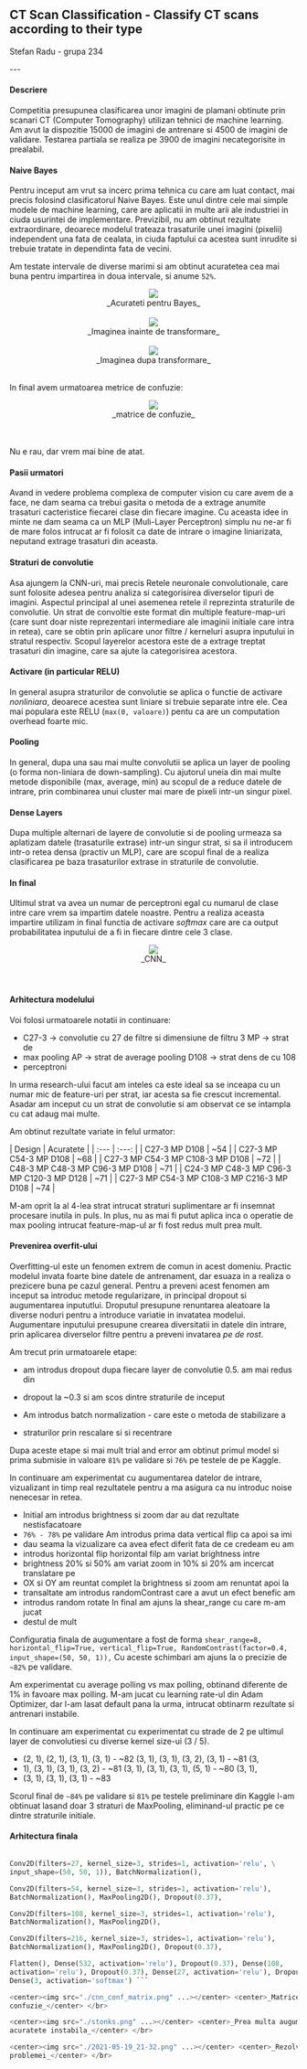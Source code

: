 ## CT Scan Classification - Classify CT scans according to their type ###
Stefan Radu - grupa 234

--- </br>

#### Descriere

Competitia presupunea clasificarea unor imagini de plamani obtinute prin
scanari CT (Computer Tomography) utilizan tehnici de machine learning. Am avut
la dispozitie 15000 de imagini de antrenare si 4500 de imagini de validare.
Testarea partiala se realiza pe 3900 de imagini necategorisite in prealabil.

#### Naive Bayes

Pentru inceput am vrut sa incerc prima tehnica cu care am luat contact, mai
precis folosind clasificatorul Naive Bayes. Este unul dintre cele mai simple
modele de machine learning, care are aplicatii in multe arii ale industriei in
ciuda usurintei de implementare. Previzibil, nu am obtinut rezultate
extraordinare, deoarece modelul trateaza trasaturile unei imagini (pixelii)
independent una fata de cealata, in ciuda faptului ca acestea sunt inrudite si
trebuie tratate in dependinta fata de vecini.  

Am testate intervale de diverse marimi si am obtinut acuratetea cea mai buna
pentru impartirea in doua intervale, si anume `52%`.  

<center><img src="./accurasy_bayes.png" ...></center> <center>_Acurateti pentru
Bayes_</center> </br>

<center><img src="./bayes_inainte_transformare.png" ...></center>
<center>_Imaginea inainte de transformare_</center> </br>

<center><img src="./bayes_dupa_transformare.png" ...></center>
<center>_Imaginea dupa transformare_</center> </br>

In final avem urmatoarea metrice de confuzie:

<center><img src="./bayes_conf_matrix.png" ...></center> <center>_matrice de
confuzie_</center> </br> </br>

Nu e rau, dar vrem mai bine de atat.


#### Pasii urmatori

Avand in vedere problema complexa de computer vision cu care avem de a face, ne
dam seama ca trebui gasita o metoda de a extrage anumite trasaturi cacteristice
fiecarei clase din fiecare imagine. Cu aceasta idee in minte ne dam seama ca un
MLP (Muli-Layer Perceptron) simplu nu ne-ar fi de mare folos intrucat ar fi
folosit ca date de intrare o imagine liniarizata, neputand extrage trasaturi
din aceasta.  

#### Straturi de convolutie

Asa ajungem la CNN-uri, mai precis Retele neuronale convolutionale, care sunt
folosite adesea pentru analiza si categorisirea diverselor tipuri de imagini.
Aspectul principal al unei asemenea retele il reprezinta straturile de
convolutie. Un strat de convoltie este format din multiple feature-map-uri
(care sunt doar niste reprezentari intermediare ale imaginii initiale care
intra in retea), care se obtin prin aplicare unor filtre / kerneluri asupra
inputului in stratul respectiv. Scopul layerelor acestora este de a extrage
treptat trasaturi din imagine, care sa ajute la categorisirea acestora.  

#### Activare (in particular RELU)

In general asupra straturilor de convolutie se aplica o functie de activare
*nonliniara*, deoarece acestea sunt liniare si trebuie separate intre ele. Cea
mai populara este RELU (`max(0, valoare)`) pentu ca are un computation overhead
foarte mic.  

#### Pooling

In general, dupa una sau mai multe convolutii se aplica un layer de pooling (o
forma non-liniara de down-sampling). Cu ajutorul uneia din mai multe metode
disponibile (max, average, min) au scopul de a reduce datele de intrare, prin
combinarea unui cluster mai mare de pixeli intr-un singur pixel.  

#### Dense Layers

Dupa multiple alternari de layere de convolutie si de pooling urmeaza sa
aplatizam datele (trasaturile extrase) intr-un singur strat, si sa il
introducem intr-o retea densa (practiv un MLP), care are scopul final de a
realiza clasificarea pe baza trasaturilor extrase in straturile de convolutie.  

#### In final

Ultimul strat va avea un numar de perceptroni egal cu numarul de clase intre
care vrem sa impartim datele noastre. Pentru a realiza aceasta impartire
utilizam in final functia de activare _softmax_ care are ca output
probabilitatea inputului de a fi in fiecare dintre cele 3 clase.  

<center><img src="./cnn.png" ...></center> <center>_CNN_</center> </br> </br>


#### Arhitectura modelului

Voi folosi urmatoarele notatii in continuare:
* C27-3 -> convolutie cu 27 de filtre si dimensiune de filtru 3 MP -> strat de
* max pooling AP -> strat de average pooling D108 -> strat dens de cu 108
* perceptroni

In urma research-ului facut am inteles ca este ideal sa se inceapa cu un numar
mic de feature-uri per strat, iar acesta sa fie crescut incremental. Asadar am
inceput cu un strat de convolutie si am observat ce se intampla cu cat adaug
mai multe.

Am obtinut rezultate variate in felul urmator:

| Design | Acuratete | | :--- | :---: | | C27-3 MP D108 | ~54 | | C27-3 MP
C54-3 MP D108 | ~68 | | C27-3 MP C54-3 MP C108-3 MP D108 | ~72 | | C48-3 MP
C48-3 MP C96-3 MP D108 | ~71 | | C24-3 MP C48-3 MP C96-3 MP C120-3 MP D128 |
~71 | | C27-3 MP C54-3 MP C108-3 MP C216-3 MP D108 | ~74 |

M-am oprit la al 4-lea strat intrucat straturi suplimentare ar fi insemnat
procesare inutila in puls. In plus, nu as mai fi putut aplica inca o operatie
de max pooling intrucat feature-map-ul ar fi fost redus mult prea mult.

#### Prevenirea overfit-ului

Overfitting-ul este un fenomen extrem de comun in acest domeniu. Practic
modelul invata foarte bine datele de antrenament, dar esuaza in a realiza o
prezicere buna pe cazul general. Pentru a preveni acest fenomen am inceput sa
introduc metode regularizare, in principal dropout si augumentarea inpututlui.
Droputul presupune renuntarea aleatoare la diverse noduri pentru a introduce
variatie in invatatea modelui. Augumentare inputului presupune crearea
diversitatii in datele din intrare, prin aplicarea diverselor filtre pentru a
preveni invatarea _pe de rost_.

Am trecut prin urmatoarele etape:
* am introdus dropout dupa fiecare layer de convolutie 0.5.  am mai redus din
* dropout la ~0.3 si am scos dintre straturile de inceput 

* Am introdus batch normalization - care este o metoda de stabilizare a
* straturilor prin rescalare si si recentrare

Dupa aceste etape si mai mult trial and error am obtinut primul model si prima
submisie in valoare `81%` pe validare si `76%` pe testele de pe Kaggle.

In continuare am experimentat cu augumentarea datelor de intrare, vizualizant
in timp real rezultatele pentru a ma asigura ca nu introduc noise nenecesar in
retea.

* Initial am introdus brightness si zoom dar au dat rezultate nestisfacatoare
* `76% - 78%` pe validare Am introdus prima data vertical flip ca apoi sa imi
* dau seama la vizualizare ca avea efect diferit fata de ce credeam eu am
* introdus horizontal flip horizontal filp am variat brightness intre
* brightness 20% si 50% am variat zoom in 10% si 20% am incercat translatare pe
* OX si OY am reuntat complet la brightness si zoom am renuntat apoi la
* transaltate am introdus randomContrast care a avut un efect benefic am
* introdus random rotate In final am ajuns la shear_range cu care m-am jucat
* destul de mult

Configuratia finala de augumentare a fost de forma ``` shear_range=8,
horizontal_flip=True, vertical_flip=True, RandomContrast(factor=0.4,
input_shape=(50, 50, 1)), ``` Cu aceste schimbari am ajuns la o precizie de
`~82%` pe validare.  

Am experimentat cu average polling vs max polling, obtinand diferente de 1% in
favoare max polling.  M-am jucat cu learning rate-ul din Adam Optimizer, dar
l-am lasat default pana la urma, intrucat obtinarm rezultate si antrenari
instabile.

In continuare am experimentat cu experimentat cu strade de 2 pe ultimul layer
de convolutiesi cu diverse kernel size-ui (3 / 5).
* (2, 1), (2, 1), (3, 1), (3, 1) - ~82 (3, 1), (3, 1), (3, 2), (3, 1) - ~81 (3,
* 1), (3, 1), (3, 1), (3, 2) - ~81 (3, 1), (3, 1), (3, 1), (5, 1) - ~80 (3, 1),
* (3, 1), (3, 1), (3, 1) - ~83

Scorul final de `~84%` pe validare si `81%` pe testele preliminare din Kaggle
l-am obtinuat lasand doar 3 straturi de MaxPooling, eliminand-ul practic pe ce
dintre straturile initiale.

#### Arhitectura finala 

``` python RandomContrast(factor=0.4, input_shape=(50, 50, 1)),

Conv2D(filters=27, kernel_size=3, strides=1, activation='relu', \
input_shape=(50, 50, 1)), BatchNormalization(),

Conv2D(filters=54, kernel_size=3, strides=1, activation='relu'),
BatchNormalization(), MaxPooling2D(), Dropout(0.37),

Conv2D(filters=108, kernel_size=3, strides=1, activation='relu'),
BatchNormalization(), MaxPooling2D(),

Conv2D(filters=216, kernel_size=3, strides=1, activation='relu'),
BatchNormalization(), MaxPooling2D(), Dropout(0.37),

Flatten(), Dense(532, activation='relu'), Dropout(0.37), Dense(108,
activation='relu'), Dropout(0.37), Dense(27, activation='relu'), Dropout(0.37),
Dense(3, activation='softmax') ```

<center><img src="./cnn_conf_matrix.png" ...></center> <center>_Matricea de
confuzie_</center> </br>

<center><img src="./stonks.png" ...></center> <center>_Prea multa augumentare -
acuratete instabila_</center> </br>

<center><img src="./2021-05-19_21-32.png" ...></center> <center>_Rezolvarea
problemei_</center> </br>
